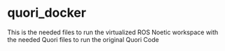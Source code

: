 # quori_docker
This is the needed files to run the virtualized ROS Noetic workspace with the needed Quori files to run the original Quori Code
